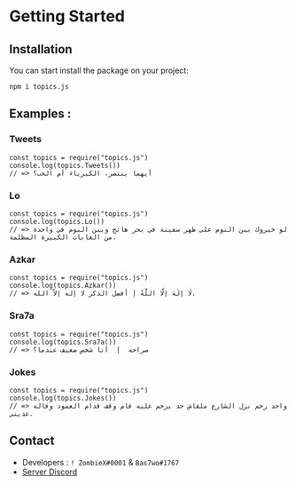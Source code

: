 
# Getting Started 
## Installation
You can start install the package on your project:

```
npm i topics.js
```
## Examples :

### Tweets
```
const topics = require("topics.js")
console.log(topics.Tweets())
// => أيهما ينتصر، الكبرياء أم الحب؟
```

### Lo
```
const topics = require("topics.js")
console.log(topics.Lo())
// => لو خيروك بين النوم على ظهر سفينة في بحر هائج وبين النوم في واحدة من الغابات الكبيرة المظلمة.
```

### Azkar
```
const topics = require("topics.js")
console.log(topics.Azkar())
// => لَا إِلَهَ إِلَّا اللَّهُ | أفضل الذكر لا إله إلاّ الله.
```

### Sra7a
```
const topics = require("topics.js")
console.log(topics.Sra7a())
// => صراحه  |  أنا شخص ضعيف عندما؟
```
### Jokes
```
const topics = require("topics.js")
console.log(topics.Jokes())
// => واحد رخم نزل الشارع ملقاش حد يرخم عليه قام وقف قدام العمود وقاله عديني. 
```
## Contact 
* Developers : `! ZombieX#0001` & `Bas7wo#1767`
* [Server Discord](https://discord.gg/dajla)
